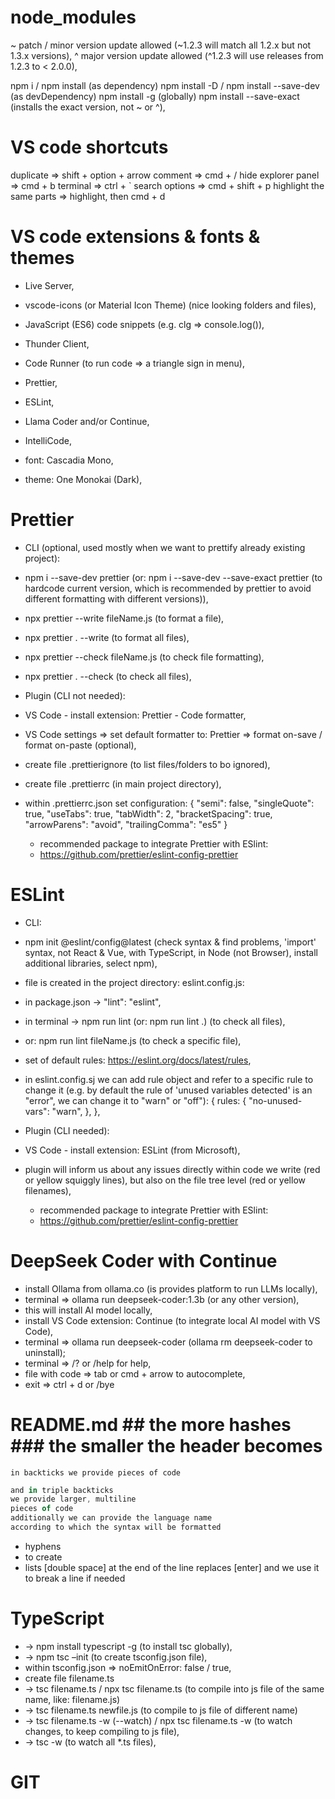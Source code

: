# node_modules

~ patch / minor version update allowed (~1.2.3 will match all 1.2.x but not 1.3.x versions),
^ major version update allowed (^1.2.3 will use releases from 1.2.3 to < 2.0.0),

npm i / npm install (as dependency)
npm install -D / npm install --save-dev (as devDependency)
npm install -g (globally)
npm install --save-exact (installs the exact version, not ~ or ^),

# VS code shortcuts

duplicate => shift + option + arrow
comment => cmd + /
hide explorer panel => cmd + b
terminal => ctrl + `
search options => cmd + shift + p
highlight the same parts => highlight, then cmd + d

# VS code extensions & fonts & themes

- Live Server,
- vscode-icons (or Material Icon Theme) (nice looking folders and files),
- JavaScript (ES6) code snippets (e.g. clg => console.log()),
- Thunder Client,
- Code Runner (to run code => a triangle sign in menu),
- Prettier,
- ESLint,
- Llama Coder and/or Continue,
- IntelliCode,

- font: Cascadia Mono,
- theme: One Monokai (Dark),

# Prettier

- CLI (optional, used mostly when we want to prettify already existing project):
- npm i --save-dev prettier (or: npm i --save-dev --save-exact prettier (to hardcode current version, which is recommended by prettier to avoid different formatting with different versions)),
- npx prettier --write fileName.js (to format a file),
- npx prettier . --write (to format all files),
- npx prettier --check fileName.js (to check file formatting),
- npx prettier . --check (to check all files),

- Plugin (CLI not needed):
- VS Code - install extension: Prettier - Code formatter,
- VS Code settings => set default formatter to: Prettier => format on-save / format on-paste (optional),
- create file .prettierignore (to list files/folders to bo ignored),
- create file .prettierrc (in main project directory),
- within .prettierrc.json set configuration:
  {
  "semi": false,
  "singleQuote": true,
  "useTabs": true,
  "tabWidth": 2,
  "bracketSpacing": true,
  "arrowParens": "avoid",
  "trailingComma": "es5"
  }

  - recommended package to integrate Prettier with ESlint:
  - https://github.com/prettier/eslint-config-prettier

# ESLint

- CLI:
- npm init @eslint/config@latest (check syntax & find problems, 'import' syntax, not React & Vue, with TypeScript, in Node (not Browser), install additional libraries, select npm),
- file is created in the project directory: eslint.config.js:
- in package.json -> "lint": "eslint",
- in terminal -> npm run lint (or: npm run lint .) (to check all files),
- or: npm run lint fileName.js (to check a specific file),
- set of default rules: https://eslint.org/docs/latest/rules,
- in eslint.config.sj we can add rule object and refer to a specific rule to change it (e.g. by default the rule of 'unused variables detected' is an "error", we can change it to "warn" or "off"):
{
  rules: {
    "no-unused-vars": "warn",
  },
},

- Plugin (CLI needed):
- VS Code - install extension: ESLint (from Microsoft),
- plugin will inform us about any issues directly within code we write (red or yellow squiggly lines), but also on the file tree level (red or yellow filenames),

  - recommended package to integrate Prettier with ESlint:
  - https://github.com/prettier/eslint-config-prettier

# DeepSeek Coder with Continue

- install Ollama from ollama.co (is provides platform to run LLMs locally),
- terminal => ollama run deepseek-coder:1.3b (or any other version),
- this will install AI model locally,
- install VS Code extension: Continue (to integrate local AI model with VS Code),
- terminal => ollama run deepseek-coder (ollama rm deepseek-coder to uninstall);
- terminal => /? or /help for help,
- file with code => tab or cmd + arrow to autocomplete,
- exit => ctrl + d or /bye

# README.md ## the more hashes ### the smaller the header becomes

`in backticks we provide pieces of code`

```javascript
and in triple backticks
we provide larger, multiline
pieces of code
additionally we can provide the language name
according to which the syntax will be formatted
```

- hyphens
- to create
- lists
  [double space] at the end of the line replaces [enter]
  and we use it to break a line if needed

# TypeScript

- -> npm install typescript -g (to install tsc globally),
- -> npm tsc –init (to create tsconfig.json file),
- within tsconfig.json => noEmitOnError: false / true,
- create file filename.ts
- -> tsc filename.ts / npx tsc filename.ts (to compile into js file of the same name, like: filename.js)
- -> tsc filename.ts newfile.js (to compile to js file of different name)
- -> tsc filename.ts -w (--watch) / npx tsc filename.ts -w (to watch changes, to keep compiling to js file),
- -> tsc -w (to watch all \*.ts files),

# GIT
